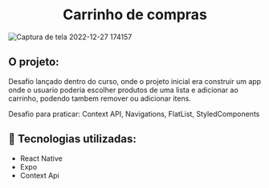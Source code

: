 <h1 align="center">Carrinho de compras</h1>

![Captura de tela 2022-12-27 174157](https://user-images.githubusercontent.com/42128636/209722201-ae6d57ec-6350-4d66-adff-8fdd9f3f2b91.jpg)


## O projeto:

Desafio lançado dentro do curso, onde o projeto inicial era construir um app onde o usuario poderia escolher produtos de uma lista
e adicionar ao carrinho, podendo tambem remover ou adicionar itens.

Desafio para praticar: Context API, Navigations, FlatList, StyledComponents

## :rocket: Tecnologias utilizadas:

- React Native
- Expo
- Context Api

